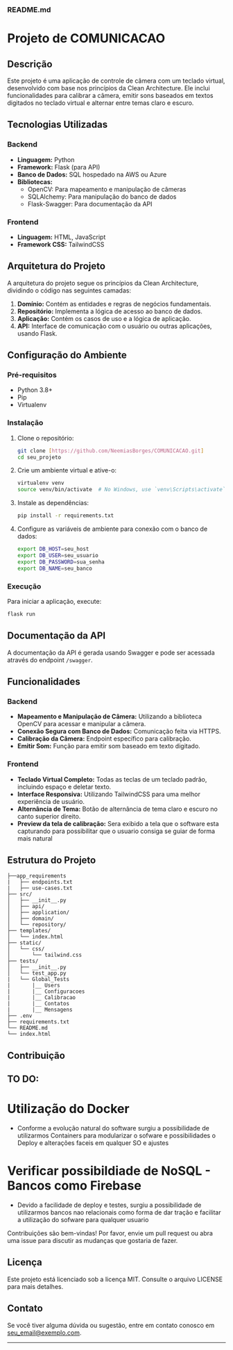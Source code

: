 ### README.md

# Projeto de COMUNICACAO

## Descrição

Este projeto é uma aplicação de controle de câmera com um teclado virtual, desenvolvido com base nos princípios da Clean Architecture. Ele inclui funcionalidades para calibrar a câmera, emitir sons baseados em textos digitados no teclado virtual e alternar entre temas claro e escuro.

## Tecnologias Utilizadas

### Backend

- **Linguagem:** Python
- **Framework:** Flask (para API)
- **Banco de Dados:** SQL hospedado na AWS ou Azure
- **Bibliotecas:**
  - OpenCV: Para mapeamento e manipulação de câmeras
  - SQLAlchemy: Para manipulação do banco de dados
  - Flask-Swagger: Para documentação da API

### Frontend

- **Linguagem:** HTML, JavaScript
- **Framework CSS:** TailwindCSS

## Arquitetura do Projeto

A arquitetura do projeto segue os princípios da Clean Architecture, dividindo o código nas seguintes camadas:

1. **Domínio:** Contém as entidades e regras de negócios fundamentais.
2. **Repositório:** Implementa a lógica de acesso ao banco de dados.
3. **Aplicação:** Contém os casos de uso e a lógica de aplicação.
4. **API:** Interface de comunicação com o usuário ou outras aplicações, usando Flask.

## Configuração do Ambiente

### Pré-requisitos

- Python 3.8+
- Pip
- Virtualenv

### Instalação

1. Clone o repositório:

    ```sh
    git clone [https://github.com/NeemiasBorges/COMUNICACAO.git]
    cd seu_projeto
    ```

2. Crie um ambiente virtual e ative-o:

    ```sh
    virtualenv venv
    source venv/bin/activate  # No Windows, use `venv\Scripts\activate`
    ```

3. Instale as dependências:

    ```sh
    pip install -r requirements.txt
    ```

4. Configure as variáveis de ambiente para conexão com o banco de dados:

    ```sh
    export DB_HOST=seu_host
    export DB_USER=seu_usuario
    export DB_PASSWORD=sua_senha
    export DB_NAME=seu_banco
    ```

### Execução

Para iniciar a aplicação, execute:

```sh
flask run
```

## Documentação da API

A documentação da API é gerada usando Swagger e pode ser acessada através do endpoint `/swagger`.

## Funcionalidades

### Backend

- **Mapeamento e Manipulação de Câmera:** Utilizando a biblioteca OpenCV para acessar e manipular a câmera.
- **Conexão Segura com Banco de Dados:** Comunicação feita via HTTPS.
- **Calibração da Câmera:** Endpoint específico para calibração.
- **Emitir Som:** Função para emitir som baseado em texto digitado.

### Frontend

- **Teclado Virtual Completo:** Todas as teclas de um teclado padrão, incluindo espaço e deletar texto.
- **Interface Responsiva:** Utilizando TailwindCSS para uma melhor experiência de usuário.
- **Alternância de Tema:** Botão de alternância de tema claro e escuro no canto superior direito.
- **Preview da tela de calibração:** Sera exibido a tela que o software esta capturando para possibilitar que o usuario consiga se guiar de forma mais natural
  
## Estrutura do Projeto

```
├──app_requirements
|   ├── endpoints.txt
|   ├── use-cases.txt
├── src/
│   ├── __init__.py
│   ├── api/
│   ├── application/
│   ├── domain/
│   └── repository/
├── templates/
│   └── index.html
├── static/
│   └── css/
│       └── tailwind.css
├── tests/
│   ├── __init__.py
│   └── test_app.py
|   └── Global_Tests
|       |__ Users
|       |__ Configuracoes
|       |__ Calibracao
|       |__ Contatos
|       |__ Mensagens 
├── .env
├── requirements.txt
└── README.md
└── index.html
```

## Contribuição

## TO DO: 
# Utilização do Docker
- Conforme a evolução natural do software surgiu a possibilidade de utilizarmos Containers para modularizar o sofware e possibilidades o Deploy e alterações faceis em qualquer SO e ajustes
# Verificar possibildiade de NoSQL - Bancos como Firebase
- Devido a facilidade de deploy e testes, surgiu a possibilidade de utilizarmos bancos nao relacionais como forma de dar tração e facilitar a utilização do sofware para qualquer usuario

Contribuições são bem-vindas! Por favor, envie um pull request ou abra uma issue para discutir as mudanças que gostaria de fazer.

## Licença

Este projeto está licenciado sob a licença MIT. Consulte o arquivo LICENSE para mais detalhes.

## Contato

Se você tiver alguma dúvida ou sugestão, entre em contato conosco em [seu_email@exemplo.com](mailto:neemiasb.dev@gmail.com).

---

